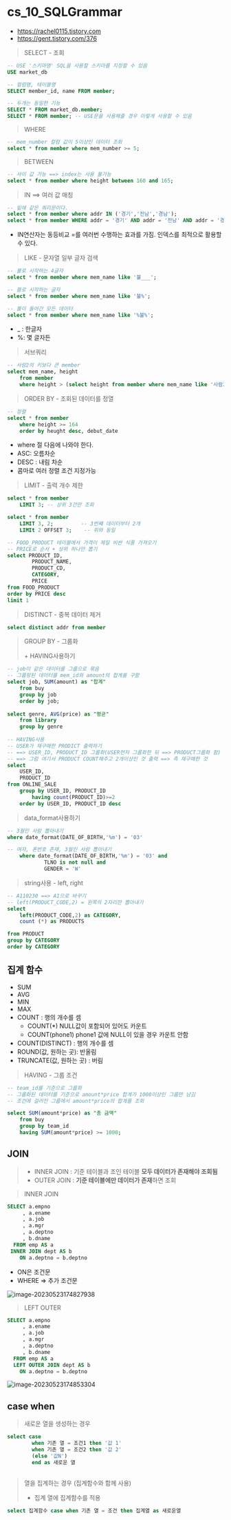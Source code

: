 # cs_10_SQLGrammar

- https://rachel0115.tistory.com
- https://gent.tistory.com/376

> SELECT - 조회

```sql
-- USE '스키마명' SQL을 사용할 스키마를 지정할 수 있음
USE market_db

-- 컬럼명, 테이블명
SELECT member_id, name FROM member;

-- 두개는 동일한 기능
SELECT * FROM market_db.member;
SELECT * FROM member; -- USE문을 사용해줄 경우 이렇게 사용할 수 있음
```



> WHERE

```sql
-- mem_number 컬럼 값이 5이상인 데이터 조회
select * from member where mem_number >= 5;
```



> BETWEEN

```sql
-- 사이 값 가능 ==> index는 사용 불가능
select * from member where height between 160 and 165;
```



> IN ==> 여러 값 매칭

```sql
-- 밑에 같은 쿼리문이다.
select * from member where addr IN ('경기','전남','경남');
select * from member WHERE addr = '경기' AND addr = '전남' AND addr = '경남';
```

- IN연산자는 동등비교 =를 여러번 수행하는 효과를 가짐. 인덱스를 최적으로 활용할 수 있다.



> LIKE - 문자열 일부 글자 검색

```sql
-- 불로 시작하는 4글자
select * from member where mem_name like '불___';

-- 블로 시작하는 글자
select * from member where mem_name like '불%';

-- 불이 들어간 모든 데이터
select * from member where mem_name like '%불%';
```

- _ : 한글자
- %: 몇 글자든



> 서브쿼리

```sql
-- 사람2의 키보다 큰 member
select mem_name, height
	from member
	where height > (select height from member where mem_name like '사람2');
```



> ORDER BY - 조회된 데이터를 정열

```sql
-- 정렬
select * from member
	where height >= 164
	order by heught desc, debut_date
```

- where 절 다음에 나와야 한다.
- ASC: 오름차순
- DESC : 내림 차순
- 콤마로 여러 정렬 조건 지정가능



> LIMIT - 출력 개수 제한

```sql
select * from member
	LIMIT 3; -- 상위 3건만 조회

select * from member
	LIMIT 3, 2;			-- 3번쨰 데이터부터 2개
	LIMIt 2 OFFSET 3;	 -- 위와 동일

-- FOOD_PRODUCT 테이블에서 가격이 제일 비싼 식품 가져오기
-- PRICE로 순서 + 상위 하나만 뽑기
select PRODUCT_ID,
        PRODUCT_NAME,
        PRODUCT_CD,
        CATEGORY,
        PRICE
from FOOD_PRODUCT
order by PRICE desc
limit 1
```



> DISTINCT - 중복 데이터 제거

```sql
select distinct addr from member
```



> GROUP BY - 그룹화
>
> \+ HAVING사용하기

```sql
-- job이 같은 데이터를 그룹으로 묶음
-- 그룹핑된 데이터를 mem_id와 amount의 합계를 구함
select job, SUM(amount) as "합계"
	from buy
	group by job
	order by job;
	
select genre, AVG(price) as "평균"
	from library
	group by genre
	
-- HAVING사용
-- USER가 재구매한 PRODICT 출력하기 
-- ==> USER_ID, PRODUCT_ID 그룹화(USER먼저 그룹화한 뒤 ==> PRODUCT그룹화 함)
-- ==> 그럼 여기서 PRODUCT COUNT해주고 2개이상인 것 출력 ==> 즉 재구매한 것
select 
    USER_ID,
    PRODUCT_ID
from ONLINE_SALE
    group by USER_ID, PRODUCT_ID
        having count(PRODUCT_ID)>=2
    order by USER_ID, PRODUCT_ID desc
```



> data_format사용하기

```sql
-- 3월인 사람 뽑아내기
where date_format(DATE_OF_BIRTH,'%m') = '03'

-- 여자, 폰번호 존재, 3월인 사람 뽑아내기
    where date_format(DATE_OF_BIRTH,'%m') = '03' and
            TLNO is not null and
            GENDER = 'W'
```



> string사용 - left, right

```sql
-- A110230 ==> A1으로 바꾸기 
-- left(PRODUCT_CODE,2) = 왼쪽의 2자리만 뽑아내기
select 
    left(PRODUCT_CODE,2) as CATEGORY,
    count (*) as PRODUCTS

from PRODUCT
group by CATEGORY
order by CATEGORY
```





## 집계 함수

- SUM
- AVG
- MIN
- MAX
- COUNT : 행의 개수를 셈
  - COUNT(*) NULL값이 포함되어 있어도 카운트
  - COUNT(phone1) phone1 값에 NULL이 있을 경우 카운트 안함
- COUNT(DISTINCT) : 행의 개수를 셈
- ROUND(값, 원하는 곳): 반올림
- TRUNCATE(값, 원하는 곳) : 버림



> HAVING - 그룹 조건

```sql
-- team_id를 기준으로 그룹화
-- 그룹화된 데이터를 기준으로 amount*price 합계가 1000이상인 그룹만 남김
-- 조건에 걸러진 그룹에서 amount*price의 합계를 조회

select SUM(amount*price) as "총 금액"
	from buy
	group by team_id
	having SUM(amount*price) >= 1000;
```



## JOIN

> - INNER JOIN : 기준 테이블과 조인 테이블 **모두 데이터가 존재해야 조회됨**
> - OUTER JOIN : **기준 테이블에만 데이터가 존재**하면 조회

> INNER JOIN

```sql
SELECT a.empno
     , a.ename
     , a.job
     , a.mgr
     , a.deptno
     , b.dname
  FROM emp AS a
 INNER JOIN dept AS b
    ON a.deptno = b.deptno 
```

- ON은 조건문
- WHERE => 추가 조건문

![image-20230523174827938](./cs_10_SQLGrammar.assets/image-20230523174827938.png)



> LEFT OUTER

```sql
SELECT a.empno
     , a.ename
     , a.job
     , a.mgr
     , a.deptno
     , b.dname
  FROM emp AS a
  LEFT OUTER JOIN dept AS b
    ON a.deptno = b.deptno
```

![image-20230523174853304](./cs_10_SQLGrammar.assets/image-20230523174853304.png)





## case when

> 새로운 열을 생성하는 경우

```sql
select case
		when 기존 열 = 조건1 then '값 1'
		when 기존 열 = 조건2 then '값 2'
		(else '값N')
		end as 새로운 열
	
```





> 열을 집계하는 경우 (집계함수와 함께 사용)
>
> - 집계 열에 집계함수를 적용

```sql
select 집계함수 case when 기존 열 = 조건 then 집계열 as 새로운열
```



















